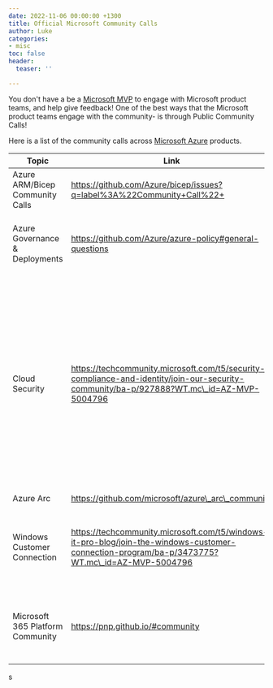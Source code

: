```yaml
---
date: 2022-11-06 00:00:00 +1300
title: Official Microsoft Community Calls
author: Luke
categories:
- misc
toc: false
header:
  teaser: ''

---
```

You don't have a be a [Microsoft MVP](https://mvp.microsoft.com/ "Microsoft MVP") to engage with Microsoft product teams, and help give feedback! One of the best ways that the Microsoft product teams engage with the community- is through Public Community Calls!

Here is a list of the community calls across [Microsoft Azure](https://azure.microsoft.com/en-us/?WT.mc_id=AZ-MVP-5004796 "Microsoft Azure") products.

| Topic                            | Link                                                                                                                                          | Notes                                                                                                                                                                                                                              |
| -------------------------------- | --------------------------------------------------------------------------------------------------------------------------------------------- | ---------------------------------------------------------------------------------------------------------------------------------------------------------------------------------------------------------------------------------- |
| Azure ARM/Bicep Community Calls  | https://github.com/Azure/bicep/issues?q=label%3A%22Community+Call%22+                                                                         |                                                                                                                                                                                                                                    |
| Azure Governance & Deployments   | https://github.com/Azure/azure-policy#general-questions                                                                                       | Same as the ARM/Bicep community call. Also features Azure Policy.                                                                                                                                                                  |
| Cloud Security                   | https://techcommunity.microsoft.com/t5/security-compliance-and-identity/join-our-security-community/ba-p/927888?WT.mc\_id=AZ-MVP-5004796      | This is a 'Private' community. Meaning that feedback for Cloud security products (Defender, Sentinel etc) is under NDA (Non-Disclosure Agreement). A great community to get early feedback and testing, to help the products grow. |
| Azure Arc                        | https://github.com/microsoft/azure\_arc\_community                                                                                            |                                                                                                                                                                                                                                    |
| Windows Customer Connection      | https://techcommunity.microsoft.com/t5/windows-it-pro-blog/join-the-windows-customer-connection-program/ba-p/3473775?WT.mc\_id=AZ-MVP-5004796 | Not specifically Azure related, but related more to the Windows OS (Operating System)                                                                                                                                              |
| Microsoft 365 Platform Community | https://pnp.github.io/#community                                                                                                              | Not specifically Azure related, but related more to the M365/Modern workspace.                                                                                                                                                     |

s
